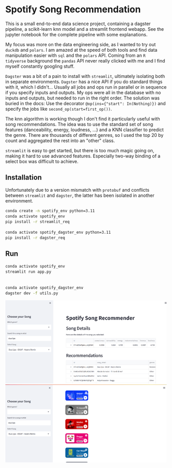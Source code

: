 # Spotify Song Recommendation

This is a small end-to-end data science project, containing a dagster pipeline, a scikit-learn knn model and a streamlit frontend webapp. See the jupyter notebook for the complete pipeline with some explanations. 

My focus was more on the data engineering side, as I wanted to try out `duckdb` and `polars`. I am amazed at the speed of both tools and find data manipulation easier with `sql` and the `polars` API. Coming from an `R tidyverse` background the `pandas` API never really clicked with me and I find myself constantly googling stuff.

`Dagster` was a bit of a pain to install with `streamlit`, ultimately isolating both in separate environments. `Dagster` has a nice API if you do standard things with it, which I didn't... Usually all jobs and ops run in parallel or in sequence if you specify inputs and outputs. My ops were all in the database with no inputs and outputs, but needed to run in the right order. The solution was buried in the docs: Use the decorator `@op(ins={"start": In(Nothing)})` and specify the jobs like `second_op(start=first_op())`. 

The knn algorithm is working though I don't find it particularly useful with song recommendations. The idea was to use the standard set of song features (danceability, energy, loudness, ...) and a KNN classifier to predict the genre. There are thousands of different genres, so I used the top 20 by count and aggregated the rest into an "other" class. 

`streamlit` is easy to get started, but there is too much magic going on, making it hard to use advanced features. Especially two-way binding of a select box was difficult to achieve. 


## Installation

Unfortunately due to a version mismatch with `protobuf` and conflicts between `streamlit` and `dagster`, the latter has been isolated in another environment. 

```sh
conda create -n spotify_env python=3.11
conda activate spotify_env
pip install -r streamlit_req

conda activate spotify_dagster_env python=3.11
pip install -r dagster_req
```

## Run

```sh
conda activate spotify_env
streamlit run app.py


conda activate spotify_dagster_env
dagster dev -f utils.py
```


![Streamlit1](img/screen1.png)
![Streamlit2](img/screen2.png)

